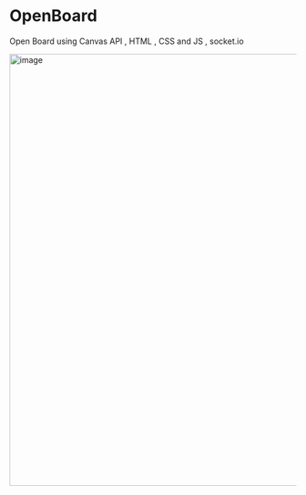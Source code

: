 # OpenBoard
Open Board using Canvas API , HTML , CSS and JS , socket.io


<img width="758" alt="image" src="https://user-images.githubusercontent.com/60007226/147620712-868250d4-36e9-4518-bc45-e3aa104c9b87.png">
